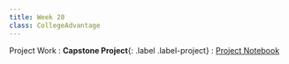 ```yaml
---
title: Week 28
class: CollegeAdvantage
---
```



Project Work
: **Capstone Project**{: .label .label-project} 
: [Project Notebook](https://inclusionbridgedshub.org/hub/user-redirect/git-pull?repo=https%3A%2F%2Fgithub.com%2FInclusion-Bridge%2F2024-bridge-to-data-fundamentals&urlpath=tree%2F2024-bridge-to-data-fundamentals%2FProject%2Fproject3%2FFinalProject.ipynb)
